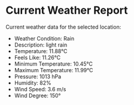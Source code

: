 # Current Weather Report
Current weather data for the selected location:
- Weather Condition: Rain
- Description: light rain
- Temperature: 11.88°C
- Feels Like: 11.26°C
- Minimum Temperature: 10.45°C
- Maximum Temperature: 11.99°C
- Pressure: 1013 hPa
- Humidity: 82%
- Wind Speed: 3.6 m/s
- Wind Degree: 150°
